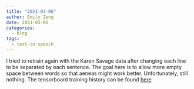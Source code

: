 ```yaml
---
title: "2021-03-06"
author: Emily Zeng
date: 2021-03-06
categories:
  - blog
tags:
  - text-to-speech
---
```


I tried to retrain again with the Karen Savage data after changing each line to be separated by each sentence. The goal here is to allow more empty space between words so that aeneas might work better. Unfortunately, still nothing. The tensorboard training history can be found [here](https://tensorboard.dev/experiment/pLpjm3qDRomX9LYoZFeMiQ/)
